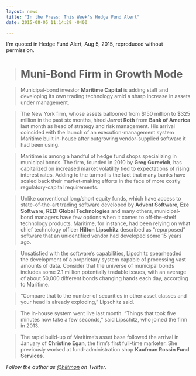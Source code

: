 ```yaml
---
layout: news
title: "In the Press: This Week's Hedge Fund Alert"
date: 2015-08-05 11:14:29 -0400

---
```


<span class="light">I'm quoted in Hedge Fund Alert, Aug 5, 2015, reproduced without permission.</span>

> # Muni-Bond Firm in Growth Mode

> Municipal-bond investor **Maritime Capital** is adding staff and developing its own trading technology amid a sharp increase in assets under management.

> The New York firm, whose assets ballooned from $150 million to $325 million in the past six months, hired **Jarret Roth** from **Bank of America** last month as head of strategy and risk management. His arrival coincided with the launch of an execution-management system Maritime built in-house after outgrowing vendor-supplied software it had been using.

> Maritime is among a handful of hedge fund shops specializing in municipal bonds. The firm, founded in 2010 by **Greg Gurevich**, has capitalized on increased market volatility tied to expectations of rising interest rates. Adding to the turmoil is the fact that many banks have scaled back their market-making efforts in the face of more costly regulatory-capital requirements.

> Unlike conventional long/short equity funds, which have access to state-of-the-art trading software developed by **Advent Software, Eze Software, REDI Global Technologies** and many others, municipal-bond managers have few options when it comes to off-the-shelf technology products. Maritime, for instance, had been relying on what chief technology officer **Hilton Lipschitz** described as “repurposed” software that an unidentified vendor had developed some 15 years ago.

> Unsatisfied with the software’s capabilities, Lipschitz spearheaded the development of a proprietary system capable of processing vast amounts of data. Consider that the universe of municipal bonds includes some 2.1 million potentially tradable issues, with an average of about 50,000 different bonds changing hands each day, according to Maritime.

> “Compare that to the number of securities in other asset classes and your head is already exploding,” Lipschitz said.

> The in-house system went live last month. “Things that took five minutes now take a few seconds,” said Lipschitz, who joined the firm in 2013.

> The rapid build-up of Maritime’s asset base followed the arrival in January of **Christine Egan**, the firm’s first full-time marketer. She previously worked at fund-administration shop **Kaufman Rossin Fund Services**.

*Follow the author as [@hiltmon](https://twitter.com/hiltmon) on Twitter.*
